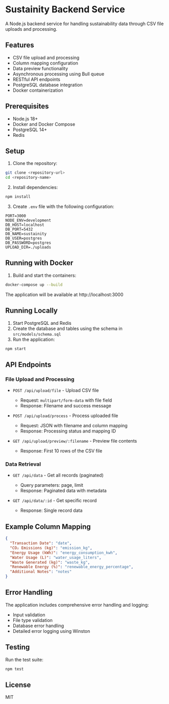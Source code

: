 # Sustainity Backend Service

A Node.js backend service for handling sustainability data through CSV file uploads and processing.

## Features

- CSV file upload and processing
- Column mapping configuration
- Data preview functionality
- Asynchronous processing using Bull queue
- RESTful API endpoints
- PostgreSQL database integration
- Docker containerization

## Prerequisites

- Node.js 18+
- Docker and Docker Compose
- PostgreSQL 14+
- Redis

## Setup

1. Clone the repository:
```bash
git clone <repository-url>
cd <repository-name>
```

2. Install dependencies:
```bash
npm install
```

3. Create `.env` file with the following configuration:
```
PORT=3000
NODE_ENV=development
DB_HOST=localhost
DB_PORT=5432
DB_NAME=sustainity
DB_USER=postgres
DB_PASSWORD=postgres
UPLOAD_DIR=./uploads
```

## Running with Docker

1. Build and start the containers:
```bash
docker-compose up --build
```

The application will be available at http://localhost:3000

## Running Locally

1. Start PostgreSQL and Redis
2. Create the database and tables using the schema in `src/models/schema.sql`
3. Run the application:
```bash
npm start
```

## API Endpoints

### File Upload and Processing

- `POST /api/upload/file` - Upload CSV file
  - Request: `multipart/form-data` with file field
  - Response: Filename and success message

- `POST /api/upload/process` - Process uploaded file
  - Request: JSON with filename and column mapping
  - Response: Processing status and mapping ID

- `GET /api/upload/preview/:filename` - Preview file contents
  - Response: First 10 rows of the CSV file

### Data Retrieval

- `GET /api/data` - Get all records (paginated)
  - Query parameters: page, limit
  - Response: Paginated data with metadata

- `GET /api/data/:id` - Get specific record
  - Response: Single record data

## Example Column Mapping

```json
{
  "Transaction Date": "date",
  "CO₂ Emissions (kg)": "emission_kg",
  "Energy Usage (kWh)": "energy_consumption_kwh",
  "Water Usage (L)": "water_usage_liters",
  "Waste Generated (kg)": "waste_kg",
  "Renewable Energy (%)": "renewable_energy_percentage",
  "Additional Notes": "notes"
}
```

## Error Handling

The application includes comprehensive error handling and logging:
- Input validation
- File type validation
- Database error handling
- Detailed error logging using Winston

## Testing

Run the test suite:
```bash
npm test
```

## License

MIT 